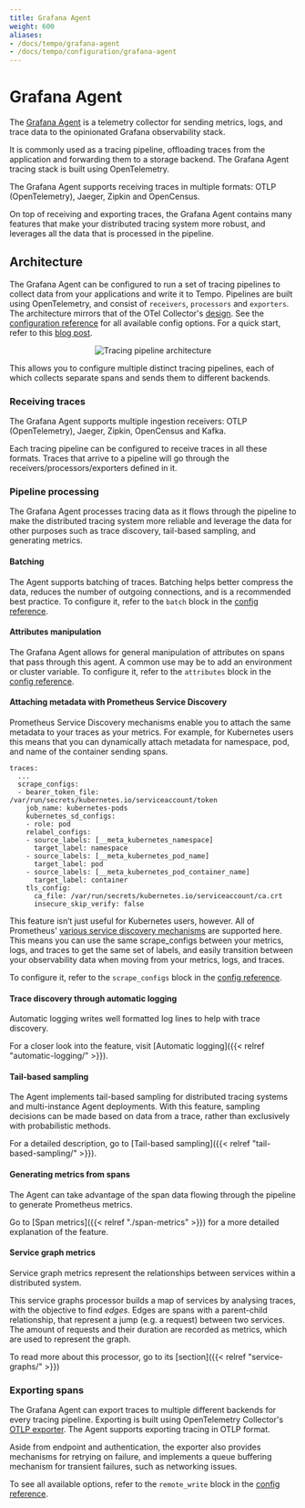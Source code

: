 ```yaml
---
title: Grafana Agent
weight: 600
aliases:
- /docs/tempo/grafana-agent
- /docs/tempo/configuration/grafana-agent
---
```


# Grafana Agent

The [Grafana Agent](https://github.com/grafana/agent) is a telemetry
collector for sending metrics, logs, and trace data to the opinionated
Grafana observability stack.

It is commonly used as a tracing pipeline, offloading traces from the
application and forwarding them to a storage backend.
The Grafana Agent tracing stack is built using OpenTelemetry.

The Grafana Agent supports receiving traces in multiple formats:
OTLP (OpenTelemetry), Jaeger, Zipkin and OpenCensus.

On top of receiving and exporting traces, the Grafana Agent contains many
features that make your distributed tracing system more robust, and
leverages all the data that is processed in the pipeline.

## Architecture

The Grafana Agent can be configured to run a set of tracing pipelines to collect data from your applications and write it to Tempo.
Pipelines are built using OpenTelemetry,
and consist of `receivers`, `processors` and `exporters`. The architecture mirrors that of the OTel Collector's [design](https://github.com/open-telemetry/opentelemetry-collector/blob/846b971758c92b833a9efaf742ec5b3e2fbd0c89/docs/design.md).
See the [configuration reference](https://grafana.com/docs/agent/latest/configuration/traces-config/) for all available config options.
For a quick start, refer to this [blog post](https://grafana.com/blog/2020/11/17/tracing-with-the-grafana-agent-and-grafana-tempo/).

<p align="center"><img src="https://raw.githubusercontent.com/open-telemetry/opentelemetry-collector/846b971758c92b833a9efaf742ec5b3e2fbd0c89/docs/images/design-pipelines.png" alt="Tracing pipeline architecture"></p>

This allows you to configure multiple distinct tracing
pipelines, each of which collects separate spans and sends them to different
backends.

### Receiving traces

The Grafana Agent supports multiple ingestion receivers:
OTLP (OpenTelemetry), Jaeger, Zipkin, OpenCensus and Kafka.

Each tracing pipeline can be configured to receive traces in all these formats.
Traces that arrive to a pipeline will go through the receivers/processors/exporters defined in it.

### Pipeline processing

The Grafana Agent processes tracing data as it flows through the pipeline to make the distributed tracing system more reliable and leverage the data for other purposes such as trace discovery, tail-based sampling, and generating metrics.

#### Batching

The Agent supports batching of traces.
Batching helps better compress the data, reduces the number of outgoing connections, and is a recommended best practice.
To configure it, refer to the `batch` block in the [config reference](https://grafana.com/docs/agent/latest/configuration/traces-config/).

#### Attributes manipulation

The Grafana Agent allows for general manipulation of attributes on spans that pass through this agent.
A common use may be to add an environment or cluster variable.
To configure it, refer to the `attributes` block in the [config reference](https://grafana.com/docs/agent/latest/configuration/traces-config/).

#### Attaching metadata with Prometheus Service Discovery

Prometheus Service Discovery mechanisms enable you to attach the same metadata to your traces as your metrics.
For example, for Kubernetes users this means that you can dynamically attach metadata for namespace, pod, and name of the container sending spans.

```
traces:
  ...
  scrape_configs:
  - bearer_token_file: /var/run/secrets/kubernetes.io/serviceaccount/token
    job_name: kubernetes-pods
    kubernetes_sd_configs:
    - role: pod
    relabel_configs:
    - source_labels: [__meta_kubernetes_namespace]
      target_label: namespace
    - source_labels: [__meta_kubernetes_pod_name]
      target_label: pod
    - source_labels: [__meta_kubernetes_pod_container_name]
      target_label: container
    tls_config:
      ca_file: /var/run/secrets/kubernetes.io/serviceaccount/ca.crt
      insecure_skip_verify: false
```

This feature isn’t just useful for Kubernetes users, however.
All of Prometheus' [various service discovery mechanisms](https://prometheus.io/docs/prometheus/latest/configuration/configuration/#configuration-file) are supported here.
This means you can use the same scrape_configs between your metrics, logs, and traces to get the same set of labels,
and easily transition between your observability data when moving from your metrics, logs, and traces.

To configure it, refer to the `scrape_configs` block in the [config reference](https://grafana.com/docs/agent/latest/configuration/traces-config/).

#### Trace discovery through automatic logging

Automatic logging writes well formatted log lines to help with trace discovery.

For a closer look into the feature, visit [Automatic logging]({{< relref "automatic-logging/" >}}).

#### Tail-based sampling

The Agent implements tail-based sampling for distributed tracing systems and multi-instance Agent deployments.
With this feature, sampling decisions can be made based on data from a trace, rather than exclusively with probabilistic methods.

For a detailed description, go to [Tail-based sampling]({{< relref "tail-based-sampling/" >}}).

#### Generating metrics from spans

The Agent can take advantage of the span data flowing through the pipeline to generate Prometheus metrics.

Go to [Span metrics]({{< relref "./span-metrics" >}}) for a more detailed explanation of the feature.

#### Service graph metrics

Service graph metrics represent the relationships between services within a distributed system.

This service graphs processor builds a map of services by analysing traces, with the objective to find _edges_.
Edges are spans with a parent-child relationship, that represent a jump (e.g. a request) between two services.
The amount of requests and their duration are recorded as metrics, which are used to represent the graph.

To read more about this processor, go to its [section]({{< relref "service-graphs/" >}})

### Exporting spans

The Grafana Agent can export traces to multiple different backends for every tracing pipeline.
Exporting is built using OpenTelemetry Collector's [OTLP exporter](https://github.com/open-telemetry/opentelemetry-collector/blob/846b971758c92b833a9efaf742ec5b3e2fbd0c89/exporter/otlpexporter/README.md).
The Agent supports exporting tracing in OTLP format.

Aside from endpoint and authentication, the exporter also provides mechanisms for retrying on failure,
and implements a queue buffering mechanism for transient failures, such as networking issues.

To see all available options,
refer to the `remote_write` block in the [config reference](https://grafana.com/docs/agent/latest/configuration/traces-config/).
